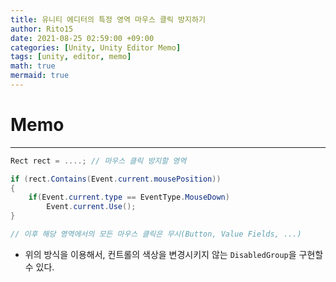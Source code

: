 ```yaml
---
title: 유니티 에디터의 특정 영역 마우스 클릭 방지하기
author: Rito15
date: 2021-08-25 02:59:00 +09:00
categories: [Unity, Unity Editor Memo]
tags: [unity, editor, memo]
math: true
mermaid: true
---
```


# Memo
---

```cs
Rect rect = ....; // 마우스 클릭 방지할 영역

if (rect.Contains(Event.current.mousePosition))
{
    if(Event.current.type == EventType.MouseDown)
        Event.current.Use();
}

// 이후 해당 영역에서의 모든 마우스 클릭은 무시(Button, Value Fields, ...)
```

- 위의 방식을 이용해서, 컨트롤의 색상을 변경시키지 않는 `DisabledGroup`을 구현할 수 있다.
